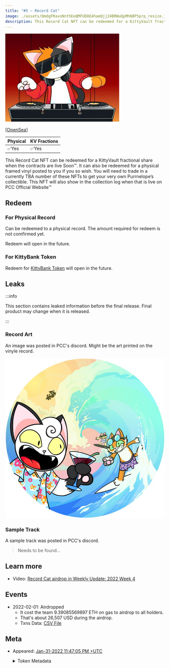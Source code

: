```yaml
---
title: "#5 – Record Cat"
image: ./assets/QmdgFRavoNnthEeQMFUD8E4hamQjj24BRWuQpMhN8P5prp_resize.jpg
description: This Record Cat NFT can be redeemed for a KittyVault fractional share or redeem a physical music record.
---
```


<span className="wikiPostHeadImgR">

[![](./assets/QmdgFRavoNnthEeQMFUD8E4hamQjj24BRWuQpMhN8P5prp_resize.jpg)](https://ipfs.io/ipfs/QmdgFRavoNnthEeQMFUD8E4hamQjj24BRWuQpMhN8P5prp)

</span>

[[OpenSea](https://opensea.io/assets/0xda7d42b6167f1497346d7b2336a6d7a603026db1/4)]

| Physical | KV Fractions |
| -------- | ------------ |
| ✅Yes    | ✅Yes        |

This Record Cat NFT can be redeemed for a KittyVault fractional share when the contracts are live Soon:tm:. It can also be redeemed for a physical framed vinyl posted to you if you so wish. You will need to trade in a currently TBA number of these NFTs to get your very own Purrnelope’s collectible. This NFT will also show in the collection log when that is live on PCC Official Website:tm:

## Redeem

### For Physical Record

Can be redeemed to a physical record. The amount required for redeem is not comfirmed yet.

Redeem will open in the future.

### For KittyBank Token

Redeem for [KittyBank Token](../../kittyvault/index.md#token) will open in the future.

## Leaks

:::info

This section contains leaked information before the final release. Final product may change when it is released.

:::

### Record Art

An image was posted in PCC's discord. Might be the art printed on the vinyle record.

![](./assets/record_leak.jpg)

### Sample Track

A sample track was posted in PCC's discord. 

> Needs to be found...

## Learn more

- Video: [Record Cat airdrop in Weekly Update: 2022 Week 4](/posts/weekly-update/2022w04)

## Events

- 2022-02-01: Airdropped
  - It cost the team 9.39085569897 ETH on gas to airdrop to all holders.
  - That's about 26,507 USD during the airdrop.
  - Txns Data: [CSV File](./assets/kvpurrks-1-8-txns.csv)

## Meta

- Appeared: [Jan-31-2022 11:47:05 PM +UTC](https://etherscan.io/tx/0x18ab97b8aee2e840ec788a1b2bb6dd90cb07f19d4f154205b219422b256dbd6b)

  <details><summary>Token Metadata</summary>

  ```json title="ipfs://QmcWcJuqV2D4q6hWAf9fA8y5GyTDPgZg3kmt7ynikwwQ8K"
  {
    "name": "#5 – Record Cat",
    "description": "This Record Cat NFT can be redeemed for a KittyVault fractional share when the contracts are live Soon:tm:. It can also be redeemed for a physical framed vinyl posted to you if you so wish. You will need to trade in a currently TBA number of these NFTs to get your very own Purrnelope’s collectible. This NFT will also show in the collection log when that is live on our website:tm:",
    "image": "ipfs://QmdgFRavoNnthEeQMFUD8E4hamQjj24BRWuQpMhN8P5prp",
    "attributes": {
      "ID": "5",
      "Type": "Record",
      "Artist": "1rregularCharlie",
      "Kitty Bank": "Yes",
      "Physical": "Yes",
      "Companion": "No",
      "Year": "1"
    }
  }
  ```

  </details>
